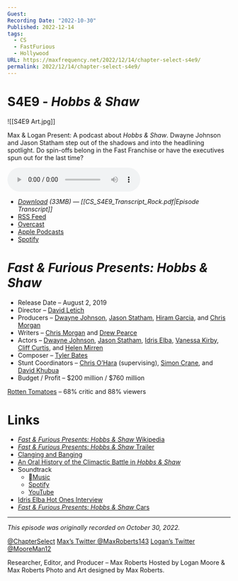 ```yaml
---
Guest: 
Recording Date: "2022-10-30"
Published: 2022-12-14
tags:
  - CS
  - FastFurious
  - Hollywood
URL: https://maxfrequency.net/2022/12/14/chapter-select-s4e9/
permalink: 2022/12/14/chapter-select-s4e9/
---
```

# S4E9 - *Hobbs & Shaw*

![[S4E9 Art.jpg]]

Max & Logan Present: A podcast about *Hobbs & Shaw*. Dwayne Johnson and Jason Statham step out of the shadows and into the headlining spotlight. Do spin-offs belong in the Fast Franchise or have the executives spun out for the last time?

<audio controls>
  <source src="https://traffic.libsyn.com/chapterselectpod/CS_S4E9_Final.mp3">
</audio>

- *[Download](https://traffic.libsyn.com/chapterselectpod/CS_S4E9_Final.mp3) (33MB)  — [[CS_S4E9_Transcript_Rock.pdf|Episode Transcript]]*
- [RSS Feed](https://chapterselectpod.libsyn.com/rss)
- [Overcast](https://overcast.fm/itunes1568777352/chapter-select)
- [Apple Podcasts](https://podcasts.apple.com/us/podcast/chapter-select/id1568777352)
- [Spotify](https://open.spotify.com/show/4f1TLZXbwtSX7uHROe9KlS)

# *Fast & Furious Presents: Hobbs & Shaw*

- Release Date – August 2, 2019
- Director – [David Letich](https://en.wikipedia.org/wiki/David_Leitch)
- Producers – [Dwayne Johnson](https://en.wikipedia.org/wiki/Dwayne_Johnson), [Jason Statham](https://en.wikipedia.org/wiki/Jason_Statham), [Hiram Garcia](https://www.imdb.com/name/nm1205652/), and [Chris Morgan](https://en.wikipedia.org/wiki/Chris_Morgan_(filmmaker))
- Writers – [Chris Morgan](https://en.wikipedia.org/wiki/Chris_Morgan_(filmmaker)) and [Drew Pearce](https://en.wikipedia.org/wiki/Drew_Pearce)
- Actors – [Dwayne Johnson](https://en.wikipedia.org/wiki/Dwayne_Johnson), [Jason Statham](https://en.wikipedia.org/wiki/Jason_Statham), [Idris Elba](https://en.wikipedia.org/wiki/Idris_Elba), [Vanessa Kirby](https://en.wikipedia.org/wiki/Vanessa_Kirby), [Cliff Curtis](https://en.wikipedia.org/wiki/Cliff_Curtis), and [Helen Mirren](https://en.wikipedia.org/wiki/Helen_Mirren)
- Composer – [Tyler Bates](https://en.wikipedia.org/wiki/Tyler_Bates)
- Stunt Coordinators – [Chris O’Hara](https://www.imdb.com/name/nm0641233/) (supervising), [Simon Crane](https://www.imdb.com/name/nm0186426/), and [David Khubua](https://www.imdb.com/name/nm11140298/)
- Budget / Profit – $200 million / $760 million

[Rotten Tomatoes](https://www.rottentomatoes.com/m/fast_and_furious_presents_hobbs_and_shaw) – 68% critic and 88% viewers
# Links
- [*Fast & Furious Presents: Hobbs & Shaw* Wikipedia](https://en.wikipedia.org/wiki/Hobbs_&_Shaw)
- [*Fast & Furious Presents: Hobbs & Shaw* Trailer](https://youtu.be/9SA7FaKxZVI)
- [Clanging and Banging](https://www.instagram.com/p/CiM3GSWMbPv/)
- [An Oral History of the Climactic Battle in *Hobbs & Shaw*](https://www.theringer.com/movies/2019/8/6/20754755/hobbs-and-shaw-final-scene-samoa-dwayne-johnson)
- Soundtrack
	- [Music](https://music.apple.com/us/album/fast-furious-presents-hobbs-shaw-original-motion-picture/1475540550)
	- [Spotify](https://open.spotify.com/album/6Y1wIHHmTIqv3mnVvQNJNH)
	- [YouTube](https://youtube.com/playlist?list=OLAK5uy_l_eI03RuWxRl7ZFeosBjI2uwAtO4ZPTx4&feature=share)
- [Idris Elba Hot Ones Interview](https://youtu.be/tYRS0aXaBC8)
- [*Fast & Furious Presents: Hobbs & Shaw* Cars](https://fastandfurious.fandom.com/wiki/Hobbs_%26_Shaw#Featured_Vehicles)

---
*This episode was originally recorded on October 30, 2022.*

[@ChapterSelect](https://www.twitter.com/chapterselect)
[Max’s Twitter @MaxRoberts143](https://www.twitter.com/maxroberts143)
[Logan’s Twitter @MooreMan12](https://www.twitter.com/mooreman12)

Researcher, Editor, and Producer – Max Roberts
Hosted by Logan Moore & Max Roberts
Photo and Art designed by Max Roberts.